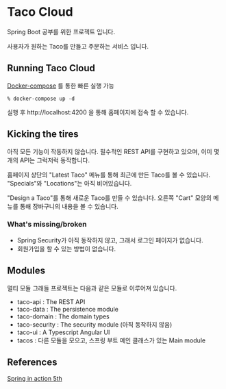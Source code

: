 # Taco Cloud

Spring Boot 공부를 위한 프로젝트 입니다.

사용자가 원하는 Taco를 만들고 주문하는 서비스 입니다.


## Running Taco Cloud

[Docker-compose](https://docs.docker.com/compose/) 를 통한 빠른 실행 가능

```
% docker-compose up -d
```

실행 후 http://localhost:4200 을 통해 홈페이지에 접속 할 수 있습니다.

## Kicking the tires

아직 모든 기능이 작동하지 않습니다. 필수적인 REST API를 구현하고 있으며, 이미 몇개의 API는 그럭저럭 동작합니다.

홈페이지 상단의 "Latest Taco" 메뉴를 통해 최근에 만든 Taco를 볼 수 있습니다. "Specials"와 "Locations"는 아직 비어있습니다.

"Design a Taco"를 통해 새로운 Taco를 만들 수 있습니다. 오른쪽 "Cart" 모양의 메뉴를 통해 장바구니의 내용을 볼 수 있습니다.


### What's missing/broken

 - Spring Security가 아직 동작하지 않고, 그래서 로그인 페이지가 없습니다.
 - 회원가입을 할 수 있는 방법이 없습니다.

## Modules

멀티 모듈 그래들 프로젝트는 다음과 같은 모듈로 이루어져 있습니다.
 - taco-api : The REST API
 - taco-data : The persistence module
 - taco-domain : The domain types
 - taco-security : The security module (아직 동작하지 않음)
 - taco-ui : A Typescript Angular UI
 - tacos : 다른 모듈을 모으고, 스프링 부트 메인 클래스가 있는 Main module
 
## References

[Spring in action 5th](https://www.manning.com/books/spring-in-action-fifth-edition)
